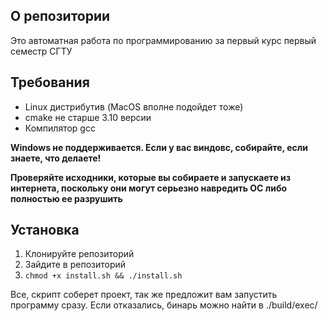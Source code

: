 ## О репозитории
Это автоматная работа по программированию за первый курс первый семестр СГТУ
## Требования
- Linux дистрибутив (MacOS вполне подойдет тоже)
- cmake не старше 3.10 версии
- Компилятор gcc

**Windows не поддерживается. Если у вас виндовс, собирайте, если знаете, что делаете!**

**Проверяйте исходники, которые вы собираете и запускаете из интернета, поскольку они могут серьезно навредить ОС либо полностью ее разрушить**

## Установка
1. Клонируйте репозиторий
2. Зайдите в репозиторий
3. `chmod +x install.sh && ./install.sh`


Все, скрипт соберет проект, так же предложит вам запустить программу сразу. Если отказались, бинарь можно найти в ./build/exec/


